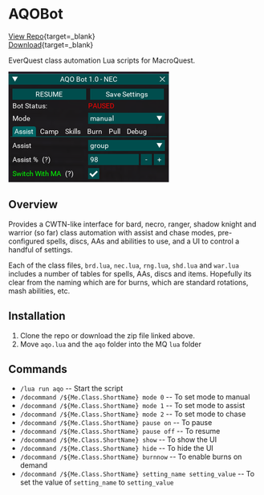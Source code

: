 # AQOBot

[View Repo](https://github.com/aquietone/aqobot){target=_blank}  
[Download](https://github.com/aquietone/aqobot/-/archive/main/aqobot-main.zip){target=_blank}  

EverQuest class automation Lua scripts for MacroQuest.

![](../images/aqobot/aqobot.png)

## Overview

Provides a CWTN-like interface for bard, necro, ranger, shadow knight and warrior (so far) class automation with assist and chase modes, pre-configured spells, discs, AAs and abilities to use, and a UI to control a handful of settings.  

Each of the class files, `brd.lua`, `nec.lua`, `rng.lua`, `shd.lua` and `war.lua` includes a number of tables for spells, AAs, discs and items. Hopefully its clear from the naming which are for burns, which are standard rotations, mash abilities, etc.

## Installation

1. Clone the repo or download the zip file linked above.  
2. Move `aqo.lua` and the `aqo` folder into the MQ `lua` folder  

## Commands

* `/lua run aqo` -- Start the script  
* `/docommand /${Me.Class.ShortName} mode 0` -- To set mode to manual  
* `/docommand /${Me.Class.ShortName} mode 1` -- To set mode to assist  
* `/docommand /${Me.Class.ShortName} mode 2` -- To set mode to chase  
* `/docommand /${Me.Class.ShortName} pause on` -- To pause  
* `/docommand /${Me.Class.ShortName} pause off` -- To resume  
* `/docommand /${Me.Class.ShortName} show` -- To show the UI  
* `/docommand /${Me.Class.ShortName} hide` -- To hide the UI  
* `/docommand /${Me.Class.ShortName} burnnow` -- To enable burns on demand  
* `/docommand /${Me.Class.ShortName} setting_name setting_value` -- To set the value of `setting_name` to `setting_value`  